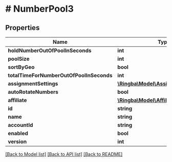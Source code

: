 # # NumberPool3

## Properties

Name | Type | Description | Notes
------------ | ------------- | ------------- | -------------
**holdNumberOutOfPoolInSeconds** | **int** |  |
**poolSize** | **int** |  |
**sortByGeo** | **bool** |  |
**totalTimeForNumberOutOfPoolInSeconds** | **int** |  |
**assignmentSettings** | [**\Ringba\Model\AssignmentSettings2**](AssignmentSettings2.md) |  |
**autoRotateNumbers** | **bool** |  |
**affiliate** | [**\Ringba\Model\Affiliate3**](Affiliate3.md) |  |
**id** | **string** |  |
**name** | **string** |  |
**accountId** | **string** |  |
**enabled** | **bool** |  |
**version** | **int** |  |

[[Back to Model list]](../../README.md#models) [[Back to API list]](../../README.md#endpoints) [[Back to README]](../../README.md)
